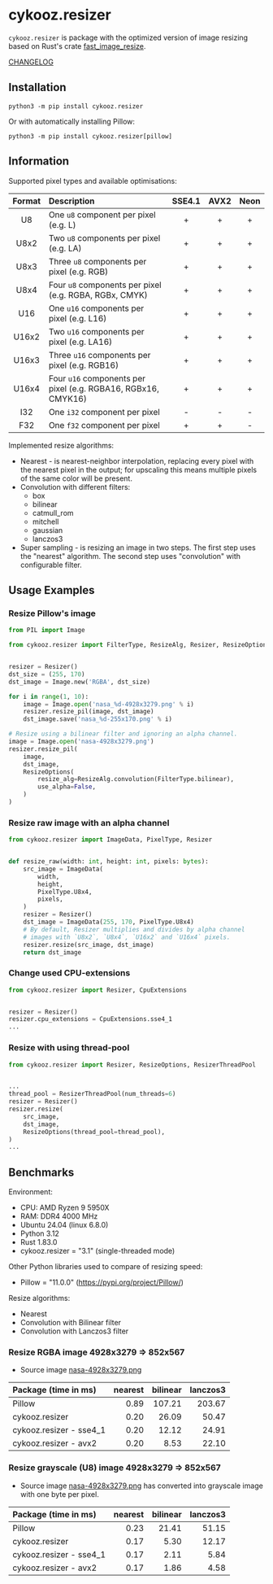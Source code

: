 # cykooz.resizer

```cykooz.resizer``` is package with the optimized version of image resizing
based on Rust's crate [fast_image_resize](https://crates.io/crates/fast_image_resize).

[CHANGELOG](https://github.com/Cykooz/cykooz.resizer/blob/main/CHANGES.md)

## Installation

```shell
python3 -m pip install cykooz.resizer
```

Or with automatically installing Pillow:

```shell
python3 -m pip install cykooz.resizer[pillow]
```

## Information

Supported pixel types and available optimisations:

| Format | Description                                                   | SSE4.1 | AVX2 | Neon |
|:------:|:--------------------------------------------------------------|:------:|:----:|:----:|
|   U8   | One `u8` component per pixel (e.g. L)                         |   +    |  +   |  +   |
|  U8x2  | Two `u8` components per pixel (e.g. LA)                       |   +    |  +   |  +   |
|  U8x3  | Three `u8` components per pixel (e.g. RGB)                    |   +    |  +   |  +   |
|  U8x4  | Four `u8` components per pixel (e.g. RGBA, RGBx, CMYK)        |   +    |  +   |  +   |
|  U16   | One `u16` components per pixel (e.g. L16)                     |   +    |  +   |  +   |
| U16x2  | Two `u16` components per pixel (e.g. LA16)                    |   +    |  +   |  +   |
| U16x3  | Three `u16` components per pixel (e.g. RGB16)                 |   +    |  +   |  +   |
| U16x4  | Four `u16` components per pixel (e.g. RGBA16, RGBx16, CMYK16) |   +    |  +   |  +   |
|  I32   | One `i32` component per pixel                                 |   -    |  -   |  -   |
|  F32   | One `f32` component per pixel                                 |   +    |  +   |  -   |

Implemented resize algorithms:

- Nearest - is nearest-neighbor interpolation, replacing every pixel with the
  nearest pixel in the output; for upscaling this means multiple pixels of the
  same color will be present.
- Convolution with different filters:
    - box
    - bilinear
    - catmull_rom
    - mitchell
    - gaussian
    - lanczos3
- Super sampling - is resizing an image in two steps.
  The first step uses the "nearest" algorithm. The second step uses "convolution"
  with configurable filter.

## Usage Examples

### Resize Pillow's image

```python
from PIL import Image

from cykooz.resizer import FilterType, ResizeAlg, Resizer, ResizeOptions


resizer = Resizer()
dst_size = (255, 170)
dst_image = Image.new('RGBA', dst_size)

for i in range(1, 10):
    image = Image.open('nasa_%d-4928x3279.png' % i)
    resizer.resize_pil(image, dst_image)
    dst_image.save('nasa_%d-255x170.png' % i)

# Resize using a bilinear filter and ignoring an alpha channel.
image = Image.open('nasa-4928x3279.png')
resizer.resize_pil(
    image,
    dst_image,
    ResizeOptions(
        resize_alg=ResizeAlg.convolution(FilterType.bilinear),
        use_alpha=False,
    )
)
```

### Resize raw image with an alpha channel

```python
from cykooz.resizer import ImageData, PixelType, Resizer


def resize_raw(width: int, height: int, pixels: bytes):
    src_image = ImageData(
        width,
        height,
        PixelType.U8x4,
        pixels,
    )
    resizer = Resizer()
    dst_image = ImageData(255, 170, PixelType.U8x4)
    # By default, Resizer multiplies and divides by alpha channel
    # images with `U8x2`, `U8x4`, `U16x2` and `U16x4` pixels.
    resizer.resize(src_image, dst_image)
    return dst_image
```

### Change used CPU-extensions

```python
from cykooz.resizer import Resizer, CpuExtensions


resizer = Resizer()
resizer.cpu_extensions = CpuExtensions.sse4_1
...
```

### Resize with using thread-pool

```python
from cykooz.resizer import Resizer, ResizeOptions, ResizerThreadPool


...
thread_pool = ResizerThreadPool(num_threads=6)
resizer = Resizer()
resizer.resize(
    src_image,
    dst_image,
    ResizeOptions(thread_pool=thread_pool),
)
...
```

## Benchmarks

Environment:

- CPU: AMD Ryzen 9 5950X
- RAM: DDR4 4000 MHz
- Ubuntu 24.04 (linux 6.8.0)
- Python 3.12
- Rust 1.83.0
- cykooz.resizer = "3.1" (single-threaded mode)

Other Python libraries used to compare of resizing speed:

- Pillow = "11.0.0" (https://pypi.org/project/Pillow/)

Resize algorithms:

- Nearest
- Convolution with Bilinear filter
- Convolution with Lanczos3 filter

### Resize RGBA image 4928x3279 => 852x567

- Source image [nasa-4928x3279.png](https://github.com/Cykooz/cykooz.resizer/blob/main/tests/data/nasa-4928x3279.png)

| Package (time in ms)    | nearest | bilinear | lanczos3 |
|:------------------------|--------:|---------:|---------:|
| Pillow                  |    0.89 |   107.21 |   203.67 |
| cykooz.resizer          |    0.20 |    26.09 |    50.47 |
| cykooz.resizer - sse4_1 |    0.20 |    12.12 |    24.91 |
| cykooz.resizer - avx2   |    0.20 |     8.53 |    22.10 |

### Resize grayscale (U8) image 4928x3279 => 852x567

- Source image [nasa-4928x3279.png](https://github.com/Cykooz/cykooz.resizer/blob/main/tests/data/nasa-4928x3279.png)
  has converted into grayscale image with one byte per pixel.

| Package (time in ms)    | nearest | bilinear | lanczos3 |
|:------------------------|--------:|---------:|---------:|
| Pillow                  |    0.23 |    21.41 |    51.15 |
| cykooz.resizer          |    0.17 |     5.30 |    12.17 |
| cykooz.resizer - sse4_1 |    0.17 |     2.11 |     5.84 |
| cykooz.resizer - avx2   |    0.17 |     1.86 |     4.58 |
